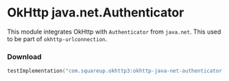 OkHttp java.net.Authenticator
=============================

This module integrates OkHttp with `Authenticator` from `java.net`. This used to be part of `okhttp-urlconnection`.

### Download

```kotlin
testImplementation("com.squareup.okhttp3:okhttp-java-net-authenticator:4.11.0")
```
